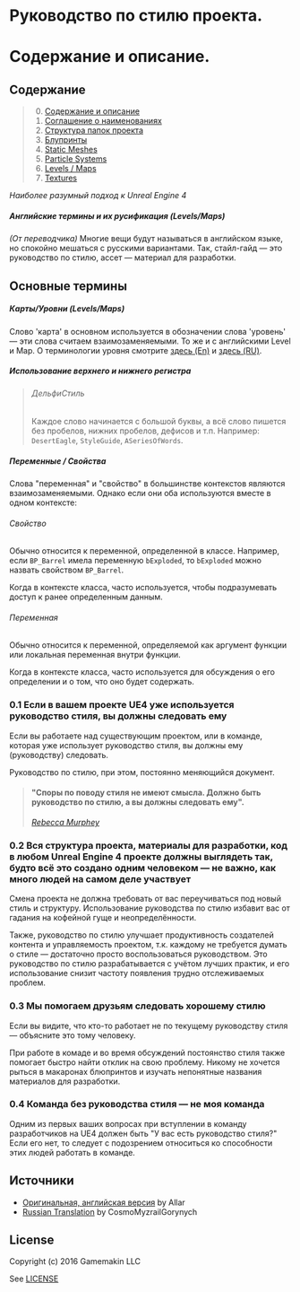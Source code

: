 
# Руководство по стилю проекта. 
# Содержание и описание.

<a name="toc"></a>
## Содержание
> 0. [Содержание и описание](/0-ContentsAndDescription.md)
> 1. [Соглашение о наименованиях](/1-AssetNamingConventions.md)
> 2. [Структура папок проекта](/2-DirectoryStructure.md)
> 3. [Блупринты](/3-Blueprints.md)
> 4. [Static Meshes](4-StaticMeshes.md)
> 5. [Particle Systems](5-ParticleSystems.md)
> 6. [Levels / Maps](6-LevelsMaps.md)
> 7. [Textures](7-Textures.md)

*Наиболее разумный подход к Unreal Engine 4*

<a name="translations"></a>
##### Английские термины и их русификация (Levels/Maps)
_(От переводчика)_ Многие вещи будут называться в английском языке, но спокойно мешаться с русскими вариантами. Так, стайл-гайд — это руководство по стилю, ассет — материал для разработки.

## Основные термины

<a name="terms-level-map"></a>
##### Карты/Уровни (Levels/Maps)

Слово 'карта' в основном используется в обозначении слова 'уровень' — эти слова считаем взаимозаменяемыми. То же и с английскими Level и Map. О терминологии уровня смотрите [здесь (En)](https://en.wikipedia.org/wiki/Level_(video_gaming)) и [здесь (RU)](https://ru.wikipedia.org/wiki/%D0%A3%D1%80%D0%BE%D0%B2%D0%B5%D0%BD%D1%8C_(%D0%B8%D0%B3%D1%80%D1%8B)).

<a name="terms-cases"></a>
##### Использование верхнего и нижнего регистра
> ###### ДельфиСтиль
>
> Каждое слово начинается с большой буквы, а всё слово пишется без пробелов, нижних пробелов, дефисов и т.п. Например: `DesertEagle`, `StyleGuide`, `ASeriesOfWords`.

<a name="terms-var-prop"></a>
##### Переменные / Свойства

Слова "переменная" и "свойство" в большинстве контекстов являются взаимозаменяемыми. Однако если они оба используются вместе в одном контексте:

<a name="terms-property"></a>
###### Свойство
Обычно относится к переменной, определенной в классе. Например, если `BP_Barrel` имела переменную `bExploded`, то `bExploded` можно назвать свойством `BP_Barrel`. 

Когда в контексте класса, часто используется, чтобы подразумевать доступ к ранее определенным данным.

<a name="terms-variable"></a>
###### Переменная
Обычно относится к переменной, определяемой как аргумент функции или локальная переменная внутри функции.

Когда в контексте класса, часто используется для обсуждения о его определении и о том, что оно будет содержать.

<a name="0.1"></a>
### 0.1 Если в вашем проекте UE4 уже используется руководство стиля, вы должны следовать ему

Если вы работаете над существующим проектом, или в команде, которая уже использует руководство стиля, вы должны ему (руководству) следовать.

Руководство по стилю, при этом, постоянно меняющийся документ.

> #### "Споры по поводу стиля не имеют смысла. Должно быть руководство по стилю, а вы должны следовать ему".
> [_Rebecca Murphey_](https://rmurphey.com)

<a name="0.2"></a>
### 0.2 Вся структура проекта, материалы для разработки, код в любом Unreal Engine 4 проекте должны выглядеть так, будто всё это создано одним человеком — не важно, как много людей на самом деле участвует

Смена проекта не должна требовать от вас переучиваться под новый стиль и структуру. Использование руководства по стилю избавит вас от гадания на кофейной гуще и неопределённости.

Также, руководство по стилю улучшает продуктивность создателей контента и управляемость проектом, т.к. каждому не требуется думать о стиле — достаточно просто воспользоваться руководством. Это руководство по стилю разрабатывается с учётом лучших практик, и его использование снизит частоту появления трудно отслеживаемых проблем.

<a name="0.3"></a>
### 0.3 Мы помогаем друзьям следовать хорошему стилю

Если вы видите, что кто-то работает не по текущему руководству стиля — объясните это тому человеку.

При работе в комаде и во время обсуждений постоянство стиля также помогает быстро найти отклик на свою проблему. Никому не хочется рыться в макаронах блюпринтов и изучать непонятные названия материалов для разработки.

<a name="0.4"></a>
### 0.4 Команда без руководства стиля — не моя команда 

Одним из первых ваших вопросах при вступлении в команду разработчиков на UE4 должен быть "У вас есть руководство стиля?" Если его нет, то следует с подозрением относиться ко способности этих людей работать в команде.

## Источники
* [Оригинальная, английская версия](https://github.com/Allar/ue4-style-guide/README.md) by Allar
* [Russian Translation](https://github.com/CosmoMyzrailGorynych/ue4-style-guide-rus/blob/master/README.md) by CosmoMyzrailGorynych

## License

Copyright (c) 2016 Gamemakin LLC

See [LICENSE](/LICENSE)

